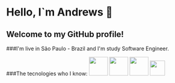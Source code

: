 # Hello, I`m Andrews 👋
## Welcome to my GitHub profile!

###I'm live in São Paulo - Brazil and I'm study Software Engineer.

###The tecnologies who I know:
<img src="https://cdn.jsdelivr.net/gh/devicons/devicon/icons/java/java-original-wordmark.svg" width="50" height="50" />  <img src="https://cdn.jsdelivr.net/gh/devicons/devicon/icons/mysql/mysql-plain-wordmark.svg" width="50" height="50" /> <img src="https://cdn.jsdelivr.net/gh/devicons/devicon/icons/linux/linux-original.svg" width="50" height="50" /> <img src="https://cdn.jsdelivr.net/gh/devicons/devicon/icons/git/git-original-wordmark.svg" width="40" height="40"/>
          
          
          
<!--
<img src="https://cdn.jsdelivr.net/gh/devicons/devicon/icons/python/python-original.svg" width="50" height="50" />

**AndRezFar/AndRezFar** is a ✨ _special_ ✨ repository because its `README.md` (this file) appears on your GitHub profile.

Here are some ideas to get you started:

- 🔭 I’m currently working on ...
- 🌱 I’m currently learning ...
- 👯 I’m looking to collaborate on ...
- 🤔 I’m looking for help with ...
- 💬 Ask me about ...
- 📫 How to reach me: ...
- 😄 Pronouns: ...
- ⚡ Fun fact: ...
<link rel="stylesheet" href="https://cdn.jsdelivr.net/gh/devicons/devicon@v2.15.1/devicon.min.css">
-->
